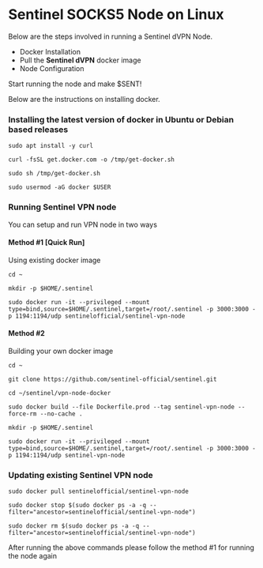 # Sentinel SOCKS5 Node on Linux

Below are the steps involved in running a Sentinel dVPN Node.

- Docker Installation
- Pull the **Sentinel dVPN** docker image
- Node Configuration

Start running the node and make $SENT!

Below are the instructions on installing docker. 

### Installing the latest version of docker in Ubuntu or Debian based releases

`sudo apt install -y curl`

`curl -fsSL get.docker.com -o /tmp/get-docker.sh`

`sudo sh /tmp/get-docker.sh`

`sudo usermod -aG docker $USER`

### Running Sentinel VPN node

You can setup and run VPN node in two ways

#### Method #1 [Quick Run]

Using existing docker image

`cd ~`

`mkdir -p $HOME/.sentinel`

`sudo docker run -it --privileged --mount type=bind,source=$HOME/.sentinel,target=/root/.sentinel -p 3000:3000 -p 1194:1194/udp sentinelofficial/sentinel-vpn-node`

#### Method #2

Building your own docker image

`cd ~`

`git clone https://github.com/sentinel-official/sentinel.git`

`cd ~/sentinel/vpn-node-docker`

`sudo docker build --file Dockerfile.prod --tag sentinel-vpn-node --force-rm --no-cache .`

`mkdir -p $HOME/.sentinel`

`sudo docker run -it --privileged --mount type=bind,source=$HOME/.sentinel,target=/root/.sentinel -p 3000:3000 -p 1194:1194/udp sentinel-vpn-node`

### Updating existing Sentinel VPN node

`sudo docker pull sentinelofficial/sentinel-vpn-node`

`sudo docker stop $(sudo docker ps -a -q --filter="ancestor=sentinelofficial/sentinel-vpn-node")`

`sudo docker rm $(sudo docker ps -a -q --filter="ancestor=sentinelofficial/sentinel-vpn-node")`

After running the above commands please follow the method #1 for running the node again

